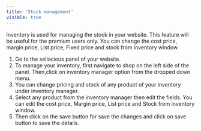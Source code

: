 ```yaml
---
title: 'Stock management'
visible: true
---
```


Inventory is used for managing the stock in your website. This feature will be useful for the premium users only. You can change the cost price, margin price, List price, Fixed price and stock from inventory window. 
1. Go to the sellacious panel of your website.
2. To manage your inventory, first navigate to shop on the left side of the panel. Then,click on inventory manager option from the dropped down menu.
3. You can change pricing and stock of any product of your inventory under inventory manager.
4. Select any product from the inventory manager then edit the fields. You can edit the cost price, Margin price, List price and Stock from inventory window.
5. Then click on the save button for save the changes and click on save button to save the details.

